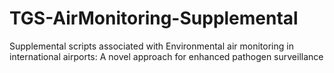 # TGS-AirMonitoring-Supplemental
Supplemental scripts associated with Environmental air monitoring in international airports: A novel approach for enhanced pathogen surveillance

